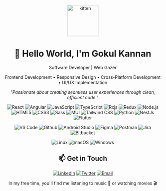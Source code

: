 <p align="center">
  <img width="100" height="100" src="https://tenor.com/bdgfE.gif" alt="kitten"/>
</p>

<h1 align="center">👋 Hello World, I'm Gokul Kannan</h1>

<p align="center">
  Software Developer | Web Gazer
</p>

<p align="center">
  Frontend Development • Responsive Design • Cross-Platform Development • UI/UX Implementation
</p>

<p align="center">
  <em>"Passionate about creating seamless user experiences through clean, efficient code."</em>
</p>

<p align="center">
  <img src="https://img.shields.io/badge/-React-61DAFB?style=for-the-badge&logo=react&logoColor=black" alt="React"/>
  <img src="https://img.shields.io/badge/-Angular-DD0031?style=for-the-badge&logo=angular&logoColor=white" alt="Angular"/>
  <img src="https://img.shields.io/badge/-JavaScript-F7DF1E?style=for-the-badge&logo=javascript&logoColor=black" alt="JavaScript"/>
  <img src="https://img.shields.io/badge/-TypeScript-3178C6?style=for-the-badge&logo=typescript&logoColor=white" alt="TypeScript"/>
  <img src="https://img.shields.io/badge/-rxjs-B7178C?style=for-the-badge&logo=reactivex&logoColor=white" alt="Rxjs"/>
  <img src="https://img.shields.io/badge/-Redux-764ABC?style=for-the-badge&logo=redux&logoColor=white" alt="Redux"/>
  <img src="https://img.shields.io/badge/-Node.js-339933?style=for-the-badge&logo=node.js&logoColor=white" alt="Node.js"/>
  <img src="https://img.shields.io/badge/-HTML5-E34F26?style=for-the-badge&logo=html5&logoColor=white" alt="HTML5"/>
  <img src="https://img.shields.io/badge/-CSS3-1572B6?style=for-the-badge&logo=css3&logoColor=white" alt="CSS3"/>
  <img src="https://img.shields.io/badge/-Sass-CC6699?style=for-the-badge&logo=sass&logoColor=white" alt="Sass"/>
  <img src="https://img.shields.io/badge/-MUI-007FFF?style=for-the-badge&logo=mui&logoColor=white" alt="MUI"/>
  <img src="https://img.shields.io/badge/-Tailwind%20CSS-38B2AC?style=for-the-badge&logo=tailwind-css&logoColor=white" alt="Tailwind CSS"/>
  <img src="https://img.shields.io/badge/-Python-3776AB?style=for-the-badge&logo=python&logoColor=white" alt="Python"/>
  <img src="https://img.shields.io/badge/-nestjs-E0234E?style=for-the-badge&logo=nestjs&logoColor=white" alt="NestJs"/>
  <img src="https://img.shields.io/badge/-Flutter-02569B?style=for-the-badge&logo=flutter&logoColor=white" alt="Flutter"/>
</p>

<p align="center">
  <img src="https://img.shields.io/badge/-VS%20Code-007ACC?style=for-the-badge&logo=visual-studio-code&logoColor=white" alt="VS Code"/>
  <img src="https://img.shields.io/badge/-github-181717?style=for-the-badge&logo=github&logoColor=white" alt="Github"/>
  <img src="https://img.shields.io/badge/-Android%20Studio-3DDC84?style=for-the-badge&logo=android-studio&logoColor=white" alt="Android Studio"/>
  <img src="https://img.shields.io/badge/-Figma-F24E1E?style=for-the-badge&logo=figma&logoColor=white" alt="Figma"/>
  <img src="https://img.shields.io/badge/-Postman-FF6C37?style=for-the-badge&logo=postman&logoColor=white" alt="Postman"/>
  <img src="https://img.shields.io/badge/-Jira-0052CC?style=for-the-badge&logo=jira&logoColor=white" alt="Jira"/>
  <img src="https://img.shields.io/badge/-bitbucket-0052CC?style=for-the-badge&logo=bitbucket&logoColor=white" alt="Bitbucket"/>
</p>

<p align="center">
  <img src="https://img.shields.io/badge/-Linux-FCC624?style=for-the-badge&logo=linux&logoColor=black" alt="Linux"/>
  <img src="https://img.shields.io/badge/-macOS-000000?style=for-the-badge&logo=apple&logoColor=white" alt="macOS"/>
  <img src="https://img.shields.io/badge/-Windows-0078D6?style=for-the-badge&logo=windows&logoColor=white" alt="Windows"/>
</p>

<h2 align="center">📫 Get in Touch</h2>

<p align="center">
  <a href="www.linkedin.com/in/gokulkannan-k"><img src="https://img.shields.io/badge/-LinkedIn-0077B5?style=for-the-badge&logo=linkedin&logoColor=white" alt="LinkedIn"/></a>
  <a href="https://x.com/Gokulak080300"><img src="https://img.shields.io/badge/-Twitter-1DA1F2?style=for-the-badge&logo=x&logoColor=white" alt="Twitter"/></a>
  <a href="mailto:kumargokul866@gmail.com"><img src="https://img.shields.io/badge/-Email-D14836?style=for-the-badge&logo=gmail&logoColor=white" alt="Email"/></a>
</p>

<p align="center">
  In my free time, you'll find me listening to music 🎵 or watching movies 🎬
</p>
